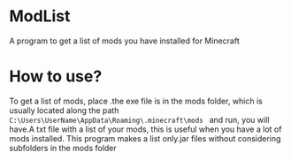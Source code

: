 # ModList
A program to get a list of mods you have installed for Minecraft

# How to use?
To get a list of mods, place .the exe file is in the mods folder, which is usually located along the path ``C:\Users\UserName\AppData\Roaming\.minecraft\mods ``
and run, you will have.A txt file with a list of your mods, this is useful when you have a lot of mods installed. This program makes a list only.jar files without
considering subfolders in the mods folder
